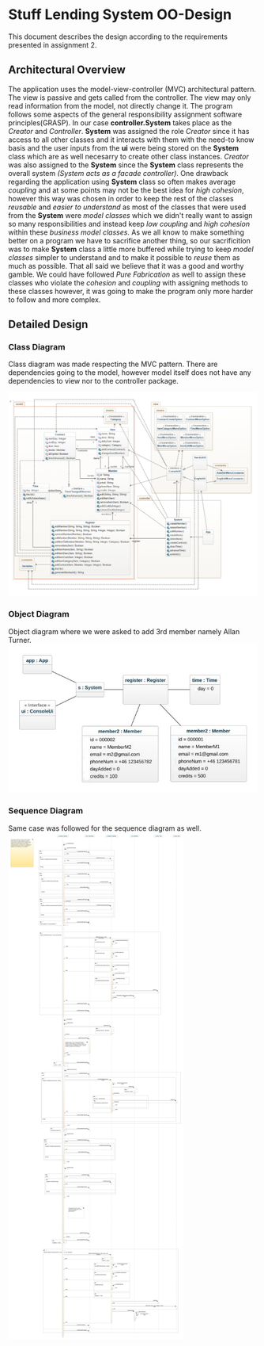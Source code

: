 # Stuff Lending System OO-Design
This document describes the design according to the requirements presented in assignment 2.

## Architectural Overview
The application uses the model-view-controller (MVC) architectural pattern. The view is passive and gets called from the controller. The view may only read information from the model, not directly change it. The program follows some aspects of the general responsibility assignment software principles(GRASP). In our case **controller.System** takes place as the *Creator* and *Controller*. **System** was assigned the role *Creator* since it has access to all other classes and it interacts with them with the need-to know basis and the user inputs from the **ui** were being stored on the **System** class which are as well necesarry to create other class instances. *Creator* was also assigned to the **System** since the **System** class represents the overall system *(System acts as a facade controller)*. One drawback regarding the application using **System** class so often makes average *coupling* and at some points may not be the best idea for *high cohesion*, however this way was chosen in order to keep the rest of the classes *reusable* and *easier to understand* as most of the classes that were used from the **System** were *model classes* which we didn't really want to assign so many responsibilities and instead keep *low coupling* and *high cohesion* within these *business model classes*. As we all know to make something better on a program we have to sacrifice another thing, so our sacrificition was to make **System** class a little more buffered while trying to keep *model classes* simpler to understand and to make it possible to *reuse* them as much as possible. That all said we believe that it was a good and worthy gamble. We could have followed *Pure Fabrication* as well to assign these classes who violate the *cohesion* and *coupling* with assigning methods to these classes however, it was going to make the program only more harder to follow and more complex.

## Detailed Design
### Class Diagram
Class diagram was made respecting the MVC pattern. There are dependencies going to the model, however model itself does not have any dependencies to view nor to the controller package.

![class diagram](img/classDiagram.png)


### Object Diagram
Object diagram where we were asked to add 3rd member namely Allan Turner.
![class diagram](img/object-diagram.jpeg)


### Sequence Diagram
Same case was followed for the sequence diagram as well.
![class diagram](img/sequence-diagram.jpeg)
